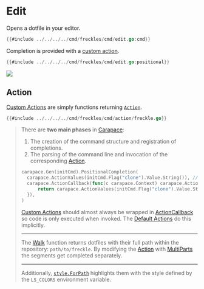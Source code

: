 # Edit

Opens a dotfile in your editor.

```go
{{#include ../../../../cmd/freckles/cmd/edit.go:cmd}}
```

Completion is provided with a [custom action].

```go
{{#include ../../../../cmd/freckles/cmd/edit.go:positional}}
```

![](./edit/edit.cast)

## Action

[Custom Actions] are simply functions returning [`Action`].

```go
{{#include ../../../../cmd/freckles/cmd/action/freckle.go}}
```

> There are **two main phases** in [Carapace]:
> 1. The creation of the command structure and registration of completions.
> 2. The parsing of the command line and invocation of the corresponding [Action].
>
> ```go
> carapace.Gen(initCmd).PositionalCompletion(
> 	carapace.ActionValues(initCmd.Flag("clone").Value.String()), // (1) completes the default value
> 	carapace.ActionCallback(func(c carapace.Context) carapace.Action {
> 		return carapace.ActionValues(initCmd.Flag("clone").Value.String()) // (2) completes the parsed value
> 	}),
> )
> ```
>
> [Custom Actions] should almost always be wrapped in [ActionCallback] so code is only executed when invoked.
> The [Default Actions] do this implicitly.
>
> ---
>
> The [Walk] function returns dotfiles with their full path within the repository: `path/to/freckle`.
> By modifying the [Action] with [MultiParts] the segments get completed separately.
>
> ---
>
> Additionally, [`style.ForPath`] highlights them with the style defined by the `LS_COLORS` environment variable.


[Action]:https://carapace-sh.github.io/carapace/carapace/action.html
[`Action`]:https://pkg.go.dev/github.com/carapace-sh/carapace#Action
[ActionCallback]:https://carapace-sh.github.io/carapace/carapace/defaultActions/actionCallback.html
[Carapace]:https://carapace.sh
[Custom Actions]:https://carapace-sh.github.io/carapace/carapace/customActions.html
[custom action]:https://carapace-sh.github.io/carapace/carapace/customActions.html
[Default Actions]:https://carapace-sh.github.io/carapace/carapace/defaultActions.html
[MultiParts]:https://carapace-sh.github.io/carapace/carapace/action/multiParts.html
[`style.ForPath`]:https://pkg.go.dev/github.com/carapace-sh/carapace/pkg/style#ForPath
[Walk]:https://pkg.go.dev/github.com/carapace-sh/freckles/pkg/freckles#Walk
